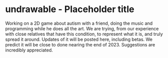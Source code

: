 # undrawable - Placeholder title
Working on a 2D game about autism with a friend, doing the music and programming while he does all the art. 
We are trying, from our experience with close relatives that have this condition, to represent what it is, and truly spread it around.
Updates of it will be posted here, including betas. We predict it will be close to done nearing the end of 2023. Suggestions are incredibly appreciated.
